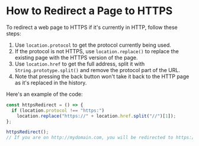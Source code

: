 # How to Redirect a Page to HTTPS

To redirect a web page to HTTPS if it's currently in HTTP, follow these steps:

1. Use `location.protocol` to get the protocol currently being used.
2. If the protocol is not HTTPS, use `location.replace()` to replace the existing page with the HTTPS version of the page.
3. Use `location.href` to get the full address, split it with `String.prototype.split()` and remove the protocol part of the URL.
4. Note that pressing the back button won't take it back to the HTTP page as it's replaced in the history.

Here's an example of the code:

```js
const httpsRedirect = () => {
  if (location.protocol !== "https:")
    location.replace("https://" + location.href.split("//")[1]);
};

httpsRedirect();
// If you are on http://mydomain.com, you will be redirected to https://mydomain.com
```
